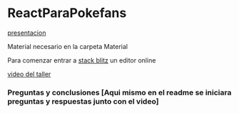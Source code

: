 # ReactParaPokefans

[presentacion](https://docs.google.com/presentation/d/1vDyb2wsfQadxsr-RVDATl49unyrnqz3q-UQpph_oOYE/edit?usp=sharing)

Material necesario en la carpeta Material

Para comenzar entrar a [stack blitz](https://stackblitz.com/) un editor online

[video del taller](https://drive.google.com/file/d/1jaF9OtOVH6c68TBdoco2h54bS4YNvUMB/view?usp=sharing)


### Preguntas y conclusiones [Aqui mismo en el readme se iniciara preguntas y respuestas junto con el video]

